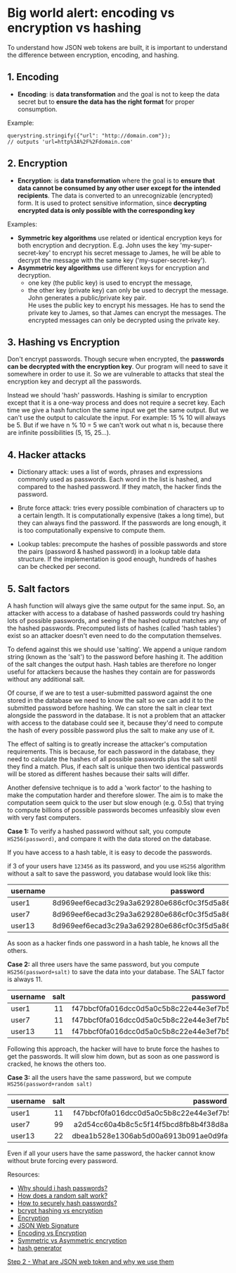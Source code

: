 # Big world alert: encoding vs encryption vs hashing

To understand how JSON web tokens are built, it is important to understand the difference between encryption,
encoding, and hashing.

## 1. Encoding
- **Encoding**: is **data transformation** and the goal is not to keep the data secret but to **ensure the data has the right format** for proper consumption.

Example:
  ```
  querystring.stringify({"url": "http://domain.com"});
  // outputs 'url=http%3A%2F%2Fdomain.com'
  ```

## 2. Encryption
- **Encryption**:  is **data transformation** where the goal is to **ensure that data cannot be consumed by any other user except for the intended recipients**. The data is converted to an unrecognizable (encrypted) form. It is used to protect sensitive information, since **decrypting encrypted data is only possible with the corresponding key**

Examples:

- **Symmetric key algorithms** use related or identical encryption keys for both encryption and decryption.
  E.g. John uses the key 'my-super-secret-key' to encrypt his secret message to James, he will be able to decrypt the message with the same key ('my-super-secret-key').
- **Asymmetric key algorithms** use different keys for encryption and decryption.
  - one key (the public key) is used to encrypt the message,
  - the other key (private key) can only be used to decrypt the message.
  John generates a public/private key pair.  
  He uses the public key to encrypt his messages. He has to send the private key to James, so that James can encrypt the messages. The encrypted messages can only be decrypted using the private key.

## 3. Hashing vs Encryption
Don't encrypt passwords. Though secure when encrypted, the **passwords can be decrypted with the encryption key**. Our program will need to save it somewhere in order to use it. So we are vulnerable to attacks that steal the encryption key and decrypt all the passwords.

Instead we should 'hash' passwords. Hashing is similar to encryption except that it is a one-way process and does not require a secret key. Each time we give a hash function the same input we get the same output. But we can't use the output to calculate the input. For example: 15 % 10 will always be 5. But if we have n % 10 = 5 we can't work out what n is, because there are infinite possibilities (5, 15, 25...).

## 4. Hacker attacks

- Dictionary attack: uses a list of  words, phrases and expressions commonly used as passwords. Each word in the list is hashed, and compared to the hashed password. If they match, the hacker finds the password.

- Brute force attack: tries every possible combination of characters up to a certain length. It is computationally expensive (takes a long time), but they can always find the password. If the passwords are long enough, it is too computationally expensive to compute them.

- Lookup tables: precompute the hashes of possible passwords and store the pairs (password & hashed password) in a lookup table data structure. If the implementation is good enough, hundreds of hashes can be checked per second.

## 5. Salt factors

A hash function will always give the same output for the same input. So, an attacker with access to a database of hashed passwords could try hashing lots of possible passwords, and seeing if the hashed output matches any of the hashed passwords. Precomputed lists of hashes (called 'hash tables') exist so an attacker doesn't even need to do the computation themselves.

To defend against this we should use 'salting'. We append a unique random string (known as the 'salt') to the password before hashing it. The addition of the salt changes the output hash. Hash tables are therefore no longer useful for attackers because the hashes they contain are for passwords without any additional salt.

Of course, if we are to test a user-submitted password against the one stored in the database we need to know the salt so we can add it to the submitted password before hashing. We can store the salt in clear text alongside the password in the database. It is not a problem that an attacker with access to the database could see it, because they'd need to compute the hash of every possible password plus the salt to make any use of it.

The effect of salting is to greatly increase the attacker's computation requirements. This is because, for each password in the database, they need to calculate the hashes of all possible passwords plus the salt until they find a match. Plus, if each salt is unique then two identical passwords will be stored as different hashes because their salts will differ.

Another defensive technique is to add a 'work factor' to the hashing to make the computation harder and therefore slower. The aim is to make the computation seem quick to the user but slow enough (e.g. 0.5s) that trying to compute billions of possible passwords becomes unfeasibly slow even with very fast computers.


**Case 1:** To verify a hashed password without salt, you compute ```HS256(password)```, and compare
it with the data stored on the database.

If you have access to a hash table, it is easy to decode the passwords.

if 3 of your users have ```123456``` as its password, and you use ```HS256``` algorithm without a salt to save the password, you database would look like this:  

|username    | password                         |
| ---------- |:--------------------------------:|
|user1       | 8d969eef6ecad3c29a3a629280e686cf0c3f5d5a86aff3ca12020c923adc6c92 |
|user7       | 8d969eef6ecad3c29a3a629280e686cf0c3f5d5a86aff3ca12020c923adc6c92 |
|user13      | 8d969eef6ecad3c29a3a629280e686cf0c3f5d5a86aff3ca12020c923adc6c92 |

As soon as a hacker finds one password in a hash table, he knows all the others.

**Case 2:** all three users have the same password, but you compute ```HS256(password+salt)``` to save the data
into your database. The SALT factor is always 11.


|username    | salt | password                                                         |
| ---------- |:----:|:----------------------------------------------------------------:|
|user1       | 11   | f47bbcf0fa016dcc0d5a0c5b8c22e44e3ef7b59327708d9dee37905b5a95cde0 |
|user7       | 11   | f47bbcf0fa016dcc0d5a0c5b8c22e44e3ef7b59327708d9dee37905b5a95cde0 |
|user13      | 11   | f47bbcf0fa016dcc0d5a0c5b8c22e44e3ef7b59327708d9dee37905b5a95cde0 |

Following this approach, the hacker will have to brute force the hashes to get the passwords. It will slow him down, but as soon as one password is cracked, he knows the others too.

**Case 3:** all the users have the same password, but we compute ```HS256(password+random salt)```  

| username   | salt | password                                                         |
| ---------- |:----:|:----------------------------------------------------------------:|
|user1       |  11  | f47bbcf0fa016dcc0d5a0c5b8c22e44e3ef7b59327708d9dee37905b5a95cde0 |
|user7       |  99  | a2d54cc60a4b8c5c5f14f5bcd8fb8b4f38d8a47e9c0ed4240aa949ce3677cd0d |
|user13      |  22  | dbea1b528e1306ab5d00a6913b091ae0d9fa5a4aa361868ebb20f8a55f957051 |

Even if all your users have the same password, the hacker cannot know without brute forcing every password.


Resources:  
- [Why should i hash passwords?](https://security.stackexchange.com/questions/36833/why-should-i-hash-passwords)  
- [How does a random salt work?](https://security.stackexchange.com/questions/66989/how-does-a-random-salt-work)  
- [How to securely hash passwords?](https://security.stackexchange.com/questions/211/how-to-securely-hash-passwords/31846#31846)  
- [bcrypt hashing vs encryption](http://stackoverflow.com/questions/9035855/is-bcrypt-used-for-hashing-or-encryption-a-bit-of-confusion)  
- [Encryption](https://www.howtogeek.com/howto/33949/htg-explains-what-is-encryption-and-how-does-it-work/)  
- [JSON Web Signature](https://en.wikipedia.org/wiki/JSON_Web_Signature)  
- [Encoding vs Encryption](http://stackoverflow.com/questions/4657416/difference-between-encoding-and-encryption)
- [Symmetric vs Asymmetric encryption](https://www.ssl2buy.com/wiki/symmetric-vs-asymmetric-encryption-what-are-differences)
- [hash generator](http://www.freeformatter.com/hmac-generator.html)

[Step 2 - What are JSON web token and why we use them](./Step2.md)
